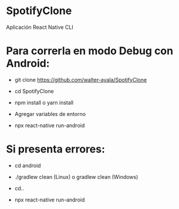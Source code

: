# SpotifyClone

Aplicación React Native CLI

# Para correrla en modo Debug con Android:

- git clone https://github.com/walter-ayala/SpotifyClone

- cd SpotifyClone

- npm install o yarn install

- Agregar variables de entorno

- npx react-native run-android

# Si presenta errores:

- cd android

- ./gradlew clean (Linux) o gradlew clean (Windows)

- cd..

- npx react-native run-android
